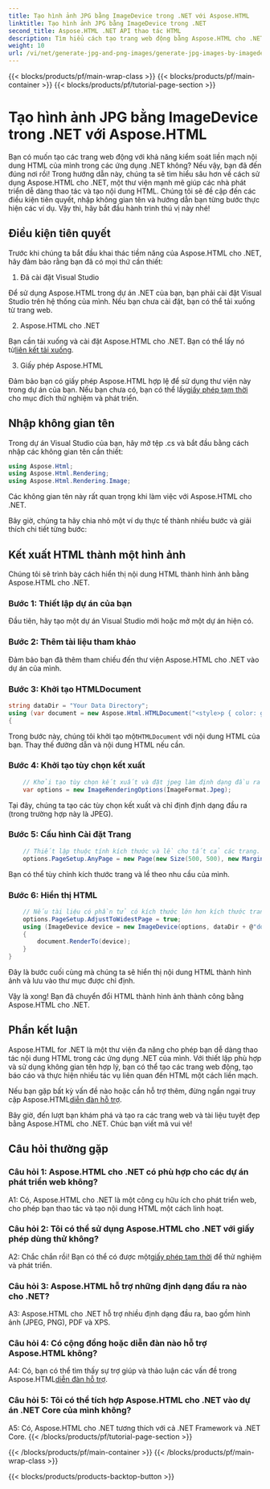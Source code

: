 ```yaml
---
title: Tạo hình ảnh JPG bằng ImageDevice trong .NET với Aspose.HTML
linktitle: Tạo hình ảnh JPG bằng ImageDevice trong .NET
second_title: Aspose.HTML .NET API thao tác HTML
description: Tìm hiểu cách tạo trang web động bằng Aspose.HTML cho .NET. Hướng dẫn từng bước này bao gồm các điều kiện tiên quyết, không gian tên và kết xuất HTML thành hình ảnh.
weight: 10
url: /vi/net/generate-jpg-and-png-images/generate-jpg-images-by-imagedevice/
---
```


{{< blocks/products/pf/main-wrap-class >}}
{{< blocks/products/pf/main-container >}}
{{< blocks/products/pf/tutorial-page-section >}}

# Tạo hình ảnh JPG bằng ImageDevice trong .NET với Aspose.HTML


Bạn có muốn tạo các trang web động với khả năng kiểm soát liền mạch nội dung HTML của mình trong các ứng dụng .NET không? Nếu vậy, bạn đã đến đúng nơi rồi! Trong hướng dẫn này, chúng ta sẽ tìm hiểu sâu hơn về cách sử dụng Aspose.HTML cho .NET, một thư viện mạnh mẽ giúp các nhà phát triển dễ dàng thao tác và tạo nội dung HTML. Chúng tôi sẽ đề cập đến các điều kiện tiên quyết, nhập không gian tên và hướng dẫn bạn từng bước thực hiện các ví dụ. Vậy thì, hãy bắt đầu hành trình thú vị này nhé!

## Điều kiện tiên quyết

Trước khi chúng ta bắt đầu khai thác tiềm năng của Aspose.HTML cho .NET, hãy đảm bảo rằng bạn đã có mọi thứ cần thiết:

1. Đã cài đặt Visual Studio

Để sử dụng Aspose.HTML trong dự án .NET của bạn, bạn phải cài đặt Visual Studio trên hệ thống của mình. Nếu bạn chưa cài đặt, bạn có thể tải xuống từ trang web.

2. Aspose.HTML cho .NET

 Bạn cần tải xuống và cài đặt Aspose.HTML cho .NET. Bạn có thể lấy nó từ[liên kết tải xuống](https://releases.aspose.com/html/net/).

3. Giấy phép Aspose.HTML

Đảm bảo bạn có giấy phép Aspose.HTML hợp lệ để sử dụng thư viện này trong dự án của bạn. Nếu bạn chưa có, bạn có thể lấy[giấy phép tạm thời](https://purchase.aspose.com/temporary-license/) cho mục đích thử nghiệm và phát triển.

## Nhập không gian tên

Trong dự án Visual Studio của bạn, hãy mở tệp .cs và bắt đầu bằng cách nhập các không gian tên cần thiết:

```csharp
using Aspose.Html;
using Aspose.Html.Rendering;
using Aspose.Html.Rendering.Image;
```

Các không gian tên này rất quan trọng khi làm việc với Aspose.HTML cho .NET.

Bây giờ, chúng ta hãy chia nhỏ một ví dụ thực tế thành nhiều bước và giải thích chi tiết từng bước:

## Kết xuất HTML thành một hình ảnh

Chúng tôi sẽ trình bày cách hiển thị nội dung HTML thành hình ảnh bằng Aspose.HTML cho .NET.

### Bước 1: Thiết lập dự án của bạn

Đầu tiên, hãy tạo một dự án Visual Studio mới hoặc mở một dự án hiện có.

### Bước 2: Thêm tài liệu tham khảo

Đảm bảo bạn đã thêm tham chiếu đến thư viện Aspose.HTML cho .NET vào dự án của mình.

### Bước 3: Khởi tạo HTMLDocument

```csharp
string dataDir = "Your Data Directory";
using (var document = new Aspose.Html.HTMLDocument("<style>p { color: green; }</style><p>my first paragraph</p>", @"c:\work\"))
{
```

 Trong bước này, chúng tôi khởi tạo một`HTMLDocument` với nội dung HTML của bạn. Thay thế đường dẫn và nội dung HTML nếu cần.

### Bước 4: Khởi tạo tùy chọn kết xuất

```csharp
    // Khởi tạo tùy chọn kết xuất và đặt jpeg làm định dạng đầu ra
    var options = new ImageRenderingOptions(ImageFormat.Jpeg);
```

Tại đây, chúng ta tạo các tùy chọn kết xuất và chỉ định định dạng đầu ra (trong trường hợp này là JPEG).

### Bước 5: Cấu hình Cài đặt Trang

```csharp
    // Thiết lập thuộc tính kích thước và lề cho tất cả các trang.
    options.PageSetup.AnyPage = new Page(new Size(500, 500), new Margin(50, 50, 50, 50));
```

Bạn có thể tùy chỉnh kích thước trang và lề theo nhu cầu của mình.

### Bước 6: Hiển thị HTML

```csharp
    // Nếu tài liệu có phần tử có kích thước lớn hơn kích thước trang được người dùng xác định trước, các trang đầu ra sẽ được điều chỉnh.
    options.PageSetup.AdjustToWidestPage = true;
    using (ImageDevice device = new ImageDevice(options, dataDir + @"document_out.jpg"))
    {
        document.RenderTo(device);
    }
}
```

Đây là bước cuối cùng mà chúng ta sẽ hiển thị nội dung HTML thành hình ảnh và lưu vào thư mục được chỉ định.

Vậy là xong! Bạn đã chuyển đổi HTML thành hình ảnh thành công bằng Aspose.HTML cho .NET.

## Phần kết luận

Aspose.HTML for .NET là một thư viện đa năng cho phép bạn dễ dàng thao tác nội dung HTML trong các ứng dụng .NET của mình. Với thiết lập phù hợp và sử dụng không gian tên hợp lý, bạn có thể tạo các trang web động, tạo báo cáo và thực hiện nhiều tác vụ liên quan đến HTML một cách liền mạch.

 Nếu bạn gặp bất kỳ vấn đề nào hoặc cần hỗ trợ thêm, đừng ngần ngại truy cập Aspose.HTML[diễn đàn hỗ trợ](https://forum.aspose.com/).

Bây giờ, đến lượt bạn khám phá và tạo ra các trang web và tài liệu tuyệt đẹp bằng Aspose.HTML cho .NET. Chúc bạn viết mã vui vẻ!

## Câu hỏi thường gặp

### Câu hỏi 1: Aspose.HTML cho .NET có phù hợp cho các dự án phát triển web không?
   
A1: Có, Aspose.HTML cho .NET là một công cụ hữu ích cho phát triển web, cho phép bạn thao tác và tạo nội dung HTML một cách linh hoạt.

### Câu hỏi 2: Tôi có thể sử dụng Aspose.HTML cho .NET với giấy phép dùng thử không?
   
 A2: Chắc chắn rồi! Bạn có thể có được một[giấy phép tạm thời](https://purchase.aspose.com/temporary-license/) để thử nghiệm và phát triển.

### Câu hỏi 3: Aspose.HTML hỗ trợ những định dạng đầu ra nào cho .NET?
   
A3: Aspose.HTML cho .NET hỗ trợ nhiều định dạng đầu ra, bao gồm hình ảnh (JPEG, PNG), PDF và XPS.

### Câu hỏi 4: Có cộng đồng hoặc diễn đàn nào hỗ trợ Aspose.HTML không?
   
 A4: Có, bạn có thể tìm thấy sự trợ giúp và thảo luận các vấn đề trong Aspose.HTML[diễn đàn hỗ trợ](https://forum.aspose.com/).

### Câu hỏi 5: Tôi có thể tích hợp Aspose.HTML cho .NET vào dự án .NET Core của mình không?

A5: Có, Aspose.HTML cho .NET tương thích với cả .NET Framework và .NET Core.
{{< /blocks/products/pf/tutorial-page-section >}}

{{< /blocks/products/pf/main-container >}}
{{< /blocks/products/pf/main-wrap-class >}}

{{< blocks/products/products-backtop-button >}}
